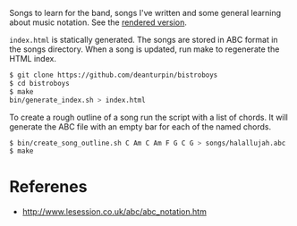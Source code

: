 Songs to learn for the band, songs I've written and some general learning about
music notation. See the [rendered
version](https://deanturpin.github.io/ydrcfmdy/).

```index.html``` is statically generated. The songs are stored in ABC format in
the songs directory. When a song is updated, run make to regenerate the HTML
index.

```bash
$ git clone https://github.com/deanturpin/bistroboys
$ cd bistroboys
$ make
bin/generate_index.sh > index.html
```

To create a rough outline of a song run the script with a list of chords. It
will generate the ABC file with an empty bar for each of the named chords.
```bash
$ bin/create_song_outline.sh C Am C Am F G C G > songs/halallujah.abc
$ make
```
# Referenes
* http://www.lesession.co.uk/abc/abc_notation.htm
